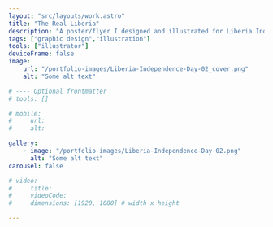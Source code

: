 ```yaml
---
layout: "src/layouts/work.astro"
title: "The Real Liberia"
description: "A poster/flyer I designed and illustrated for Liberia Independence Day at the request of a family member, inspired by wax prints and colors of the Liberian flag"
tags: ["graphic design","illustration"]
tools: ["illustrator"]
deviceFrame: false
image:
    url: "/portfolio-images/Liberia-Independence-Day-02_cover.png"
    alt: "Some alt text"

# ---- Optional frontmatter
# tools: []

# mobile:
#     url:
#     alt:

gallery:
    - image: "/portfolio-images/Liberia-Independence-Day-02.png"
      alt: "Some alt text"
carousel: false

# video: 
#     title:
#     videoCode:
#     dimensions: [1920, 1080] # width x height

---
```

